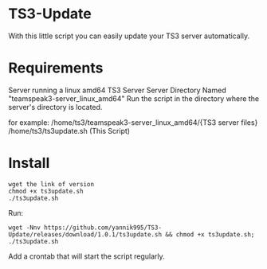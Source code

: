 # TS3-Update
With this little script you can easily update your TS3 server automatically.

# Requirements
Server running a linux amd64 TS3 Server
Server Directory Named "teamspeak3-server_linux_amd64"
Run the script in the directory where the server's directory is located.

for example:
    /home/ts3/teamspeak3-server_linux_amd64/{TS3 server files}
    /home/ts3/ts3update.sh (This Script)

# Install 

    wget the link of version
    chmod +x ts3update.sh
    ./ts3update.sh

Run:

    wget -Nnv https://github.com/yannik995/TS3-Update/releases/download/1.0.1/ts3update.sh && chmod +x ts3update.sh; ./ts3update.sh

Add a crontab that will start the script regularly.
